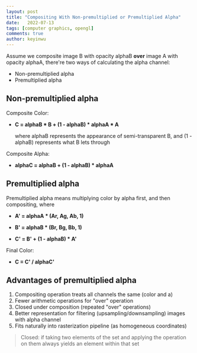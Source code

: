 ```yaml
---
layout: post
title: "Compositing With Non-premultiplied or Premultiplied Alpha"
date:   2022-07-13
tags: [computer graphics, opengl]
comments: true
author: keyinwu
---
```



Assume we composite image B with opacity alphaB **over** image A with opacity alphaA, there're two ways of calculating the alpha channel:

- Non-premultiplied alpha
- Premultiplied alpha

## Non-premultiplied alpha

Composite Color:

- **C = alphaB * B + (1 - alphaB) * alphaA * A**

  where alphaB represents the appearance of semi-transparent B, and (1 - alphaB) represents what B lets through

Composite Alpha:

- **alphaC = alphaB + (1 - alphaB) * alphaA**


## Premultiplied alpha

Premultiplied alpha means multiplying color by alpha first, and then compositing, where

- **A' = alphaA * (Ar, Ag, Ab, 1)**

- **B' = alphaB * (Br, Bg, Bb, 1)**

- **C' = B' + (1 - alphaB) * A'**

Final Color:

- **C = C' / alphaC'**


<!-- ## Fringing -->

<!-- example -->

<!-- - Premultiplied alpha also performs better when pre-filtering (downsampling) a texture with an alpha matte -->

<!-- calculation example -->



## Advantages of premultiplied alpha

1. Compositing operation treats all channels the same (color and a)
2. Fewer arithmetic operations for "over" operation
3. Closed under composition (repeated "over" operations)
4. Better representation for filtering (upsampling/downsampling) images with alpha channel
5. Fits naturally into rasterization pipeline (as homogeneous coordinates)

> Closed: if taking two elements of the set and applying the operation on them always yields an element within that set